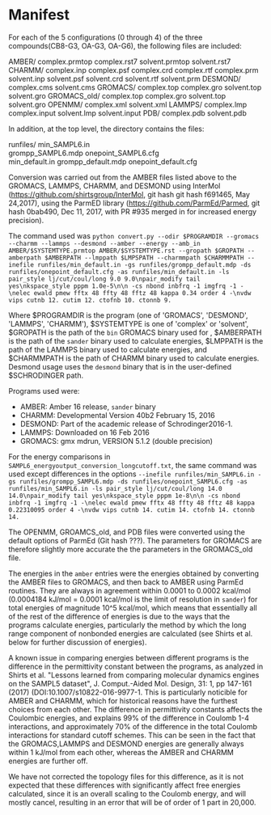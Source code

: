 # Manifest

For each of the 5 configurations (0 through 4) of the three
compounds(CB8-G3, OA-G3, OA-G6), the following files are included:

AMBER/
	complex.prmtop
	complex.rst7
	solvent.prmtop
	solvent.rst7
CHARMM/
	complex.inp
	complex.psf
	complex.crd
	complex.rtf
	complex.prm
	solvent.inp
	solvent.psf
	solvent.crd
	solvent.rtf
	solvent.prm
DESMOND/
	complex.cms
	solvent.cms
GROMACS/
	complex.top
	complex.gro
	solvent.top
	solvent.gro
GROMACS_old/
	complex.top
	complex.gro
	solvent.top
	solvent.gro
OPENMM/
	complex.xml
	solvent.xml
LAMMPS/
	complex.lmp
	complex.input
	solvent.lmp
	solvent.input
PDB/
	complex.pdb
	solvent.pdb

In addition, at the top level, the directory contains the files:


runfiles/
	min_SAMPL6.in    
	grompp_SAMPL6.mdp
	onepoint_SAMPL6.cfg	 
	min_default.in
	grompp_default.mdp
	onepoint_default.cfg  

Conversion was carried out from the AMBER files listed above to the
GROMACS, LAMMPS, CHARMM, and DESMOND using InterMol
(https://github.com/shirtsgroup/InterMol, git hash git hash  f691465, May 24,2017), using the
ParmED library (https://github.com/ParmEd/Parmed, git hash  0bab490, Dec 11, 2017, with PR #935 merged in for increased energy precision).

The command used was `python convert.py --odir $PROGRAMDIR --gromacs --charmm --lammps --desmond --amber --energy --amb_in AMBER/$SYSTEMTYPE.prmtop AMBER/$SYSTEMTYPE.rst --gropath $GROPATH --amberpath $AMBERPATH --lmppath $LMPSPATH --charmmpath $CHARMMPATH --inefile runfiles/min_default.in -gs runfiles/grompp_default.mdp -ds runfiles/onepoint_default.cfg -as runfiles/min_default.in -ls pair_style lj/cut/coul/long 9.0 9.0\npair_modify tail yes\nkspace_style pppm 1.0e-5\n\n -cs nbond inbfrq -1 imgfrq -1 -\nelec ewald pmew fftx 48 ffty 48 fftz 48 kappa 0.34 order 4 -\nvdw vips cutnb 12. cutim 12. ctofnb 10. ctonnb 9.`

Where $PROGRAMDIR is the program (one of 'GROMACS', 'DESMOND', 'LAMMPS', 'CHARMM'), $SYSTEMTYPE is one of 'complex' or 'solvent', $GROPATH is the path of the `bin` GROMACS binary used for , $AMBERPATH is the path of the `sander` binary used to calculate energies, $LMPPATH is the path of the LAMMPS binary used to calculate energies, and $CHARMMPATH is the path of CHARMM binary used to calculate energies.  Desmond usage uses the `desmond` binary that is in the user-defined $SCHRODINGER path.

Programs used were:

* AMBER: Amber 16 release, `sander` binary
* CHARMM: Developmental Version 40b2   February 15, 2016  
* DESMOND: Part of the academic release of Schrodinger2016-1.
* LAMMPS: Downloaded on 16 Feb 2016
* GROMACS: gmx mdrun, VERSION 5.1.2 (double precision)

For the energy comparisons in `SAMPL6_energyoutput_conversion_longcutoff.txt`, the same command was used except differences in the options `--inefile runfiles/min_SAMPL6.in -gs runfiles/grompp_SAMPL6.mdp -ds runfiles/onepoint_SAMPL6.cfg -as runfiles/min_SAMPL6.in -ls pair_style lj/cut/coul/long 14.0 14.0\npair_modify tail yes\nkspace_style pppm 1e-8\n\n -cs nbond inbfrq -1 imgfrq -1 -\nelec ewald pmew fftx 48 ffty 48 fftz 48 kappa 0.22310095 order 4 -\nvdw vips cutnb 14. cutim 14. ctofnb 14. ctonnb 14.`

The OPENMM, GROAMCS_old, and PDB files were converted using the
default options of ParmEd (Git hash ???). The parameters for GROMACS are
therefore slightly more accurate the the parameters in the GROMACS_old
file.

The energies in the `amber` entries were the energies obtained by
converting the AMBER files to GROMACS, and then back to AMBER using
ParmEd routines. They are always in agreement within 0.0001 to 0.0002
kcal/mol (0.0004184 kJ/mol = 0.0001 kcal/mol is the limit of
resolution in `sander`) for total energies of magnitude 10^5 kcal/mol, which means
that essentially all of the rest of the difference of energies is due
to the ways that the programs calculate energies, particularly the
method by which the long range component of nonbonded energies are
calculated (see Shirts et al. below for further discussion of energies).

A known issue in comparing energies between different programs is the
difference in the permittivity constant between the programs, as
analyzed in Shirts et al. "Lessons learned from comparing molecular
dynamics engines on the SAMPL5 dataset", J. Comput.-Aided Mol. Design,
31: 1, pp 147-161 (2017) (DOI:10.1007/s10822-016-9977-1.  This is
particularly noticible for AMBER and CHARMM, which for historical
reasons have the furthest choices from each other. The difference in
permittivity constants affects the Coulombic energies, and explains
99% of the difference in Coulomb 1-4 interactions, and approximately
70% of the difference in the total Coulomb interactions for standard
cutoff schemes. This can be seen in the fact that the GROMACS,LAMMPS
and DESMOND energies are generally always within 1 kJ/mol from each
other, whereas the AMBER and CHARMM energies are further off. 

We have not corrected the topology files for this difference, as it is
not expected that these differences with significantly affect free
energies calculated, since it is an overall scaling to the Coulomb
energy, and will mostly cancel, resulting in an error that will be of
order of 1 part in 20,000.


